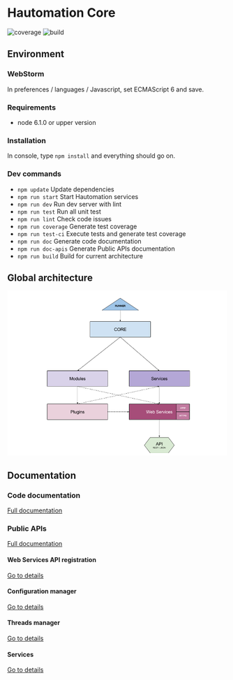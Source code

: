 # Hautomation Core

![coverage](http://honey.hd.free.fr:81/hautomation/core-node/badges/master/coverage.svg?job=test)  ![build](http://honey.hd.free.fr:81/hautomation/core-node/badges/master/build.svg)

## Environment

### WebStorm

In preferences / languages / Javascript, set ECMAScript 6 and save.

### Requirements

* node 6.1.0 or upper version

### Installation

In console, type `npm install` and everything should go on.

### Dev commands

* `npm update` Update dependencies
* `npm run start` Start Hautomation services
* `npm run dev` Run dev server with lint
* `npm run test` Run all unit test
* `npm run lint` Check code issues
* `npm run coverage` Generate test coverage
* `npm run test-ci` Execute tests and generate test coverage
* `npm run doc` Generate code documentation
* `npm run doc-apis` Generate Public APIs documentation
* `npm run build` Build for current architecture

## Global architecture

![Global architecture](doc/architecture.png "Global architecture")

## Documentation

### Code documentation

[Full documentation](doc/DOCUMENTATION.md)

### Public APIs

[Full documentation](doc/PUBLIC-APIS.md)

#### Web Services API registration

[Go to details](src/services/webservices/README.md)

#### Configuration manager

[Go to details](src/modules/confmanager/README.md)

#### Threads manager

[Go to details](src/modules/threadsmanager/README.md)

#### Services

[Go to details](src/services/README.md)

